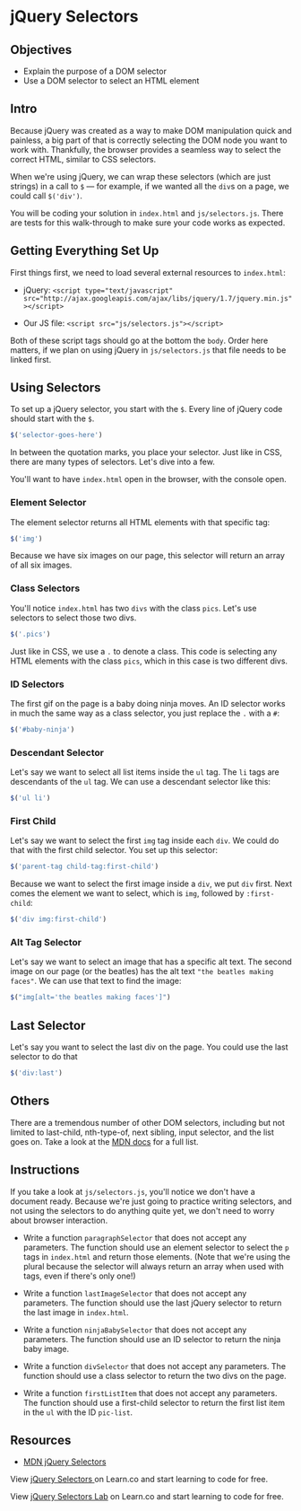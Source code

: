 # jQuery Selectors

## Objectives

+ Explain the purpose of a DOM selector
+ Use a DOM selector to select an HTML element

## Intro

Because jQuery was created as a way to make DOM manipulation quick and painless, a big part of that is correctly selecting the DOM node you want to work with. Thankfully, the browser provides a seamless way to select the correct HTML, similar to CSS selectors.

When we're using jQuery, we can wrap these selectors (which are just strings) in a call to `$` — for example, if we wanted all the `div`s on a page, we could call `$('div')`.

You will be coding your solution in `index.html` and `js/selectors.js`. There are tests for this walk-through to make sure your code works as expected.

## Getting Everything Set Up

First things first, we need to load several external resources to `index.html`:

+ jQuery: `<script type="text/javascript" src="http://ajax.googleapis.com/ajax/libs/jquery/1.7/jquery.min.js"></script>`

+ Our JS file: `<script src="js/selectors.js"></script>`

Both of these script tags should go at the bottom the `body`. Order here matters, if we plan on using jQuery in `js/selectors.js` that file needs to be linked first.


## Using Selectors

To set up a jQuery selector, you start with the `$`. Every line of jQuery code should start with the `$`.

```js
$('selector-goes-here')
```

In between the quotation marks, you place your selector. Just like in CSS, there are many types of selectors. Let's dive into a few.

You'll want to have `index.html` open in the browser, with the console open.

### Element Selector

The element selector returns all HTML elements with that specific tag:

```js
$('img')
```

Because we have six images on our page, this selector will return an array of all six images.

### Class Selectors

You'll notice `index.html` has two `divs` with the class `pics`. Let's use selectors to select those two divs.

```js
$('.pics')
```

Just like in CSS, we use a `.` to denote a class. This code is selecting any HTML elements with the class `pics`, which in this case is two different divs.


### ID Selectors

The first gif on the page is a baby doing ninja moves. An ID selector works in much the same way as a class selector, you just replace the `.` with a `#`:

```js
$('#baby-ninja')
```

### Descendant Selector

Let's say we want to select all list items inside the `ul` tag. The `li` tags are descendants of the `ul` tag. We can use a descendant selector like this:

```js
$('ul li')
```

### First Child

Let's say we want to select the first `img` tag inside each `div`. We could do that with the first child selector. You set up this selector:

```js
$('parent-tag child-tag:first-child')
```

Because we want to select the first image inside a `div`, we put `div` first. Next comes the element we want to select, which is `img`, followed by `:first-child`:

```js
$('div img:first-child')
```

### Alt Tag Selector

Let's say we want to select an image that has a specific alt text. The second image on our page (or the beatles) has the alt text `"the beatles making faces"`. We can use that text to find the image:


```js
$("img[alt='the beatles making faces']")
```
## Last Selector

Let's say you want to select the last div on the page. You could use the last selector to do that

```js
$('div:last')
```


## Others

There are a tremendous number of other DOM selectors, including but not limited to last-child, nth-type-of,  next sibling, input selector, and the list goes on. Take a look at the [MDN docs](https://api.jquery.com/category/selectors/) for a full list.

## Instructions

If you take a look at `js/selectors.js`, you'll notice we don't have a document ready. Because we're just going to practice writing selectors, and not using the selectors to do anything quite yet, we don't need to worry about browser interaction.

+ Write a function `paragraphSelector` that does not accept any parameters. The function should use an element selector to select the `p` tags in `index.html` and return those elements. (Note that we're using the plural because the selector will always return an array when used with tags, even if there's only one!)

+ Write a function `lastImageSelector` that does not accept any parameters. The function should use the last jQuery selector to return the last image in `index.html`.

+ Write a function `ninjaBabySelector` that does not accept any parameters. The function should use an ID selector to return the ninja baby image.

+ Write a function `divSelector` that does not accept any parameters. The function should use a class selector to return the two divs on the page.

+ Write a function `firstListItem` that does not accept any parameters. The function should use a first-child selector to return the first list item in the `ul` with the ID `pic-list`.

## Resources

+ [MDN jQuery Selectors](https://api.jquery.com/category/selectors/)

<p data-visibility='hidden'>View <a href='https://learn.co/lessons/jquery-selectors-readme'>jQuery Selectors </a> on Learn.co and start learning to code for free.</p>

<p class='util--hide'>View <a href='https://learn.co/lessons/jquery-selectors-readme'>jQuery Selectors Lab</a> on Learn.co and start learning to code for free.</p>
